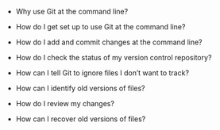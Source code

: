 - Why use Git at the command line?

- How do I get set up to use Git at the command line?

- How do I add and commit changes at the command line?
- How do I check the status of my version control repository?
- How can I tell Git to ignore files I don’t want to track?

- How can I identify old versions of files?
- How do I review my changes?
- How can I recover old versions of files?
